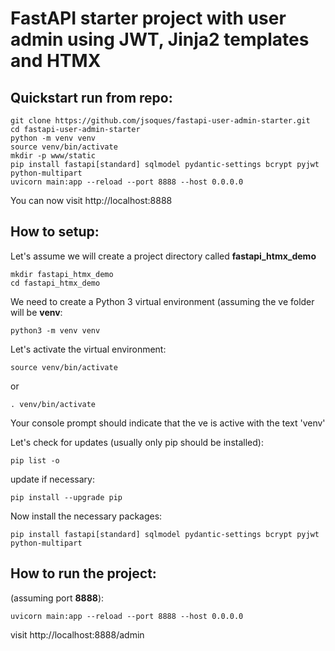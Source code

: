 # FastAPI starter project with user admin using JWT, Jinja2 templates and HTMX

## Quickstart run from repo:
```
git clone https://github.com/jsoques/fastapi-user-admin-starter.git
cd fastapi-user-admin-starter
python -m venv venv
source venv/bin/activate
mkdir -p www/static
pip install fastapi[standard] sqlmodel pydantic-settings bcrypt pyjwt python-multipart
uvicorn main:app --reload --port 8888 --host 0.0.0.0
```
You can now visit http://localhost:8888

## How to setup: 

Let's assume we will create a project directory called **fastapi_htmx_demo** 

```
mkdir fastapi_htmx_demo
cd fastapi_htmx_demo
```

We need to create a Python 3 virtual environment (assuming the ve folder will be **venv**:

```
python3 -m venv venv
```

Let's activate the virtual environment:
```
source venv/bin/activate
```
or
```
. venv/bin/activate
```
Your console prompt should indicate that the ve is active with the text 'venv'

Let's check for updates (usually only pip should be installed):
```
pip list -o
```
update if necessary:
```
pip install --upgrade pip
```

Now install the necessary packages:
```
pip install fastapi[standard] sqlmodel pydantic-settings bcrypt pyjwt python-multipart
```

## How to run the project:

(assuming port **8888**):
```
uvicorn main:app --reload --port 8888 --host 0.0.0.0
```
visit http://localhost:8888/admin






